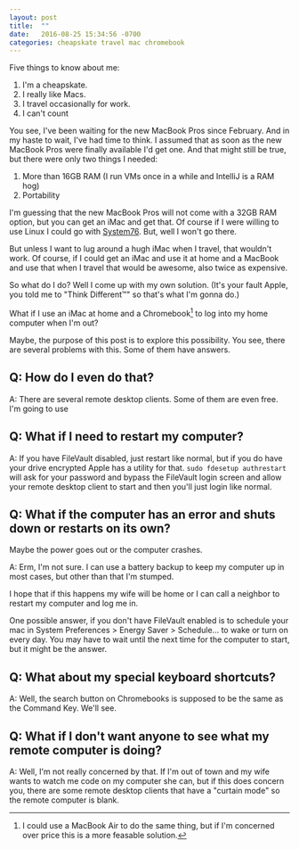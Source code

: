 ```yaml
---
layout: post
title:  ""
date:   2016-08-25 15:34:56 -0700
categories: cheapskate travel mac chromebook
---
```

Five things to know about me:
1. I'm a cheapskate.
1. I really like Macs.
1. I travel occasionally for work.
1. I can't count

You see, I've been waiting for the new MacBook Pros since February. And in my haste to wait,
I've had time to think. I assumed that as soon as the new MacBook Pros were finally available
I'd get one. And that might still be true, but there were only two things I needed:
1. More than 16GB RAM (I run VMs once in a while and IntelliJ is a RAM hog)
1. Portability

I'm guessing that the new MacBook Pros will not come with a 32GB RAM option, but you can
get an iMac and get that. Of course if I were willing to use Linux I could go with [System76](http://system76.com). But,
well I won't go there.

But unless I want to lug around a hugh iMac when I travel, that wouldn't work. Of course,
if I could get an iMac and use it at home and a MacBook and use that when I travel that would
be awesome, also twice as expensive.

So what do I do? Well I come up with my own solution. (It's your fault Apple, you told me
to "Think Different™" so that's what I'm gonna do.)

What if I use an iMac at home and a Chromebook[^mb-air] to log into my home computer when I'm out?

[^mb-air]: I could use a MacBook Air to do the same thing, but if I'm concerned over price
this is a more feasable solution.

Maybe, the purpose of this post is to explore this possibility. 
You see, there are several problems with this. Some of them have answers.

## Q: How do I even do that?
A: There are several remote desktop clients. Some of them are even free. I'm going to use

## Q: What if I need to restart my computer?
A: If you have FileVault disabled, just restart like normal, but if you do have your drive
encrypted Apple has a utility for that. `sudo fdesetup authrestart` will ask for your
password and bypass the FileVault login screen and allow your remote desktop client
to start and then you'll just login like normal.

## Q: What if the computer has an error and shuts down or restarts on its own?
Maybe the power goes out or the computer crashes.

A: Erm, I'm not sure. I can use a battery backup to keep my computer up in most cases, 
but other than that I'm stumped.

I hope that if this happens my wife will be home or I can call a
neighbor to restart my computer and log me in.

One possible answer, if you don't have FileVault enabled is to schedule your mac in
System Preferences > Energy Saver > Schedule... to wake or turn on every day. You may have
to wait until the next time for the computer to start, but it might be the answer.

## Q: What about my special keyboard shortcuts?
A: Well, the search button on Chromebooks is supposed to be the same as the Command Key.
We'll see.

## Q: What if I don't want anyone to see what my remote computer is doing?
A: Well, I'm not really concerned by that. If I'm out of town and my wife wants to 
watch me code on my computer she can, but if this does concern you, there are some
remote desktop clients that have a "curtain mode" so the remote computer is blank. 
